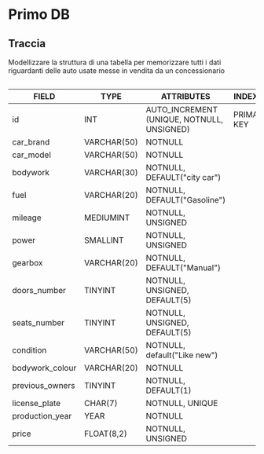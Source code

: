 # Primo DB

## Traccia

Modellizzare la struttura di una tabella per memorizzare tutti i dati riguardanti delle auto usate messe in vendita da un concessionario

##

| FIELD           | TYPE        | ATTRIBUTES                                 | INDEXES     |
| --------------- | ----------- | ------------------------------------------ | ----------- |
| id              | INT         | AUTO_INCREMENT (UNIQUE, NOTNULL, UNSIGNED) | PRIMARY KEY |
| car_brand       | VARCHAR(50) | NOTNULL                                    |             |
| car_model       | VARCHAR(50) | NOTNULL                                    |             |
| bodywork        | VARCHAR(30) | NOTNULL, DEFAULT("city car")               |             |
| fuel            | VARCHAR(20) | NOTNULL, DEFAULT("Gasoline")               |             |
| mileage         | MEDIUMINT   | NOTNULL, UNSIGNED                          |             |
| power           | SMALLINT    | NOTNULL, UNSIGNED                          |             |
| gearbox         | VARCHAR(20) | NOTNULL, DEFAULT("Manual")                 |             |
| doors_number    | TINYINT     | NOTNULL, UNSIGNED, DEFAULT(5)              |             |
| seats_number    | TINYINT     | NOTNULL, UNSIGNED, DEFAULT(5)              |             |
| condition       | VARCHAR(50) | NOTNULL, default("Like new")               |             |
| bodywork_colour | VARCHAR(20) | NOTNULL                                    |             |
| previous_owners | TINYINT     | NOTNULL, DEFAULT(1)                        |             |
| license_plate   | CHAR(7)     | NOTNULL, UNIQUE                            |             |
| production_year | YEAR        | NOTNULL                                    |             |
| price           | FLOAT(8,2)  | NOTNULL, UNSIGNED                          |             |
